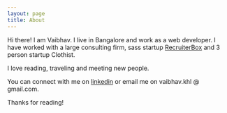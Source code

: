 ```yaml
---
layout: page
title: About
---
```


Hi there! I am Vaibhav. I live in Bangalore and work as a web developer.
I have worked with a large consulting firm, sass startup [RecruiterBox](http://recruiterbox.com/) and 3 person startup Clothist.

I love reading, traveling and meeting new people.

You can connect with me on [linkedin](https://www.linkedin.com/in/vaibhavkhl) or email me on vaibhav.khl @ gmail.com.

Thanks for reading!
